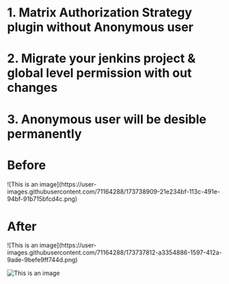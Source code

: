 <h1>1. Matrix Authorization Strategy plugin without Anonymous user</h1>
<h1>2. Migrate your jenkins project & global level permission with out changes</h1>
<h1>3. Anonymous user will be desible permanently</h1>
<h1>Before</h1>
![This is an image](https://user-images.githubusercontent.com/71164288/173738909-21e234bf-113c-491e-94bf-91b715bfcd4c.png)

<h1>After</h1>
![This is an image](https://user-images.githubusercontent.com/71164288/173737812-a3354886-1597-412a-9ade-9befe9ff744d.png)


![This is an image](https://user-images.githubusercontent.com/71164288/173737812-a3354886-1597-412a-9ade-9befe9ff744d.png)



